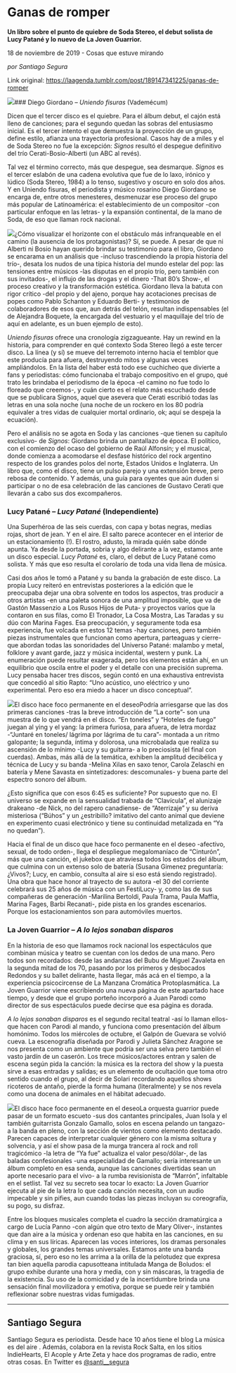 # Ganas de romper

**Un libro sobre el punto de quiebre de Soda Stereo, el debut solista de Lucy Patané y lo nuevo de La Joven Guarrior.**

18 de noviembre de 2019 - Cosas que estuve mirando

_por Santiago Segura_

Link original: https://laagenda.tumblr.com/post/189147341225/ganas-de-romper

![](https://64.media.tumblr.com/70bc4e5ab0276d82f3a8ccf9889679ca/bca4fccd44b0e952-75/s500x750/f508ee09f06c20a27ee42486346ecb160e848ca6.png)### Diego Giordano – *Uniendo fisuras* (Vademécum)

Dicen que el tercer disco es el quiebre. Para el álbum debut, el cajón está lleno de canciones; para el segundo quedan las sobras del entusiasmo inicial. Es el tercer intento el que demuestra la proyección de un grupo, define estilo, afianza una trayectoria profesional. Casos hay de a miles y el de Soda Stereo no fue la excepción: *Signos* resultó el despegue definitivo del trío Cerati-Bosio-Alberti (un ABC al revés).
 

Tal vez el término correcto, más que despegue, sea desmarque. *Signos* es el tercer eslabón de una cadena evolutiva que fue de lo laxo, irónico y lúdico (Soda Stereo, 1984) a lo tenso, sugestivo y oscuro en solo dos años. Y en Uniendo fisuras, el periodista y músico rosarino Diego Giordano se encarga de, entre otros menesteres, desmenuzar ese proceso del grupo más popular de Latinoamérica: el establecimiento de un compositor -con particular enfoque en las letras- y la expansión continental, de la mano de Soda, de eso que llaman rock nacional.
 

![](https://64.media.tumblr.com/d3a29929fb4a947feb0d328590a7fef8/bca4fccd44b0e952-56/s250x400/88da54ae71e80e7ccf93d5f7482134b5c5503964.jpg)¿Cómo visualizar el horizonte con el obstáculo más infranqueable en el camino (la ausencia de los protagonistas)? Sí, se puede. A pesar de que ni Alberti ni Bosio hayan querido brindar su testimonio para el libro, Giordano se encarama en un análisis que -incluso trascendiendo la propia historia del trío-, desata los nudos de una típica historia del mundo estelar del pop: las tensiones entre músicos -las disputas en el propio trío, pero también con sus invitados-, el influjo de las drogas y el dinero -That 80’s Show-, el proceso creativo y la transformación estética. Giordano lleva la batuta con rigor crítico -del propio y del ajeno, porque hay acotaciones precisas de popes como Pablo Schanton y Eduardo Berti- y testimonios de colaboradores de esos que, aun detrás del telón, resultan indispensables (el de Alejandra Boquete, la encargada del vestuario y el maquillaje del trío de aquí en adelante, es un buen ejemplo de esto).
 

*Uniendo fisuras* ofrece una cronología zigzagueante. Hay un rewind en la historia, para comprender en qué contexto Soda Stereo llegó a este tercer disco. La línea (y sí) se mueve del terremoto interno hacia el temblor que este producía para afuera, destruyendo mitos y algunas veces ampliándolos. En la lista del haber está todo ese cuchicheo que divierte a fans y periodistas: cómo funcionaba el trabajo compositivo en el grupo, qué trato les brindaba el periodismo de la época -el camino no fue todo lo floreado que creemos-, y cuán cierto es el relato más escuchado desde que se publicara Signos, aquel que asevera que Cerati escribió todas las letras en una sola noche (una noche de un rockero en los 80 podría equivaler a tres vidas de cualquier mortal ordinario, ok; aquí se despeja la ecuación). 
 

Pero el análisis no se agota en Soda y las canciones -que tienen su capítulo exclusivo- de *Signos*: Giordano brinda un pantallazo de época. El político, con el comienzo del ocaso del gobierno de Raúl Alfonsín; y el musical, donde comienza a acomodarse el desfase histórico del rock argentino respecto de los grandes polos del norte, Estados Unidos e Inglaterra. Un libro que, como el disco, tiene un pulso parejo y una extensión breve, pero rebosa de contenido. Y además, una guía para oyentes que aún duden si participar o no de esa celebración de las canciones de Gustavo Cerati que llevarán a cabo sus dos excompañeros.
 

### Lucy Patané – *Lucy Patané* (Independiente)

Una Superhéroa de las seis cuerdas, con capa y botas negras, medias rojas, short de jean. Y en el aire. El salto parece acontecer en el interior de un estacionamiento (!). El rostro, adusto, la mirada quién sabe dónde apunta. Ya desde la portada, sobria y algo delirante a la vez, estamos ante un disco especial. *Lucy Patané* es, claro, el debut de Lucy Patané como solista. Y más que eso resulta el corolario de toda una vida llena de música.
 

Casi dos años le tomó a Patané y su banda la grabación de este disco. La propia Lucy reiteró en entrevistas posteriores a la edición que le preocupaba dejar una obra solvente en todos los aspectos, tras producir a otros artistas -en una paleta sonora de una amplitud imposible, que va de Gastón Massenzio a Los Rusos Hijos de Puta- y proyectos varios que la contaron en sus filas, como El Tronador, La Cosa Mostra, Las Taradas y su dúo con Marina Fages. Esa preocupación, y seguramente toda esa experiencia, fue volcada en estos 12 temas -hay canciones, pero también piezas instrumentales que funcionan como apertura, parteaguas y cierre- que abordan todas las sonoridades del Universo Patané: malambo y metal, folklore y avant garde, jazz y música incidental, western y punk. La enumeración puede resultar exagerada, pero los elementos están ahí, en un equilibrio que oscila entre el poder y el detalle con una precisión suprema. Lucy pensaba hacer tres discos, según contó en una exhaustiva entrevista que concedió al sitio Rapto: “Uno acústico, uno eléctrico y uno experimental. Pero eso era miedo a hacer un disco conceptual”.
 

![](https://64.media.tumblr.com/70bc4e5ab0276d82f3a8ccf9889679ca/bca4fccd44b0e952-75/s500x750/f508ee09f06c20a27ee42486346ecb160e848ca6.png)El disco hace foco permanente en el deseoPodría arriesgarse que las dos primeras canciones -tras la breve introducción de “La corte”- son una muestra de lo que vendrá en el disco. “En toneles” y “Hoteles de fuego” juegan al ying y el yang: la primera furiosa, para afuera, de letra mordaz -“Juntaré en toneles/ lágrima por lágrima de tu cara”- montada a un ritmo galopante; la segunda, íntima y dolorosa, una microbalada que realiza su ascensión de lo mínimo -Lucy y su guitarra- a lo preciosista (el final con cuerdas). Ambas, más allá de la temática, exhiben la amplitud decibélica y técnica de Lucy y su banda -Melina Xilas en saxo tenor, Carola Zelaschi en batería y Mene Savasta en sintetizadores: descomunales- y buena parte del espectro sonoro del álbum.
 

¿Esto significa que con esos 6:45 es suficiente? Por supuesto que no. El universo se expande en la sensualidad trabada de “Clavícula”, el alunizaje drakeano -de Nick, no del rapero canadiense- de “Aterrizaje” y su deriva misteriosa (“Búhos” y un ¿estribillo? imitativo del canto animal que deviene en experimento cuasi electrónico y tiene su continuidad metalizada en “Ya no quedan”).
 

Hacia el final de un disco que hace foco permanente en el deseo -afectivo, sexual, de todo orden-, llega el despliegue megalomaníaco de “Cinturón”, más que una canción, el jukebox que atraviesa todos los estados del álbum, que culmina con un extenso solo de batería (Susana Gimenez preguntaría: ¿Vivos?; Lucy, en cambio, consulta al aire si eso está siendo registrado). Una obra que hace honor al trayecto de su autora -el 30 del corriente celebrará sus 25 años de música con un FestiLucy- y, como las de sus compañeras de generación -Marilina Bertoldi, Paula Trama, Paula Maffia, Marina Fages, Barbi Recanati-, pide pista en los grandes escenarios. Porque los estacionamientos son para automóviles muertos.
 

### La Joven Guarrior – *A lo lejos sonaban disparos*

En la historia de eso que llamamos rock nacional los espectáculos que combinan música y teatro se cuentan con los dedos de una mano. Pero todos son recordados: desde las andanzas del Bubu de Miguel Zavaleta en la segunda mitad de los 70, pasando por los primeros y desbocados Redondos y su ballet delirante, hasta llegar, más acá en el tiempo, a la experiencia psicocircense de La Manzana Cromática Protoplasmática. La Joven Guarrior viene escribiendo una nueva página de este apartado hace tiempo, y desde que el grupo porteño incorporó a Juan Parodi como director de sus espectáculos puede decirse que esa página es dorada.


*A lo lejos sonaban disparos* es el segundo recital teatral -así lo llaman ellos- que hacen con Parodi al mando, y funciona como presentación del álbum homónimo. Todos los miércoles de octubre, el Galpón de Guevara se volvió cueva. La escenografía diseñada por Parodi y Julieta Sánchez Aragone se nos presenta como un ambiente que podría ser una selva pero también el vasto jardín de un caserón. Los trece músicos/actores entran y salen de escena según pida la canción: la música es la rectora del show y la puesta sirve a esas entradas y salidas; es un elemento de ocultación que toma otro sentido cuando el grupo, al decir de Solari recordando aquellos shows ricoteros de antaño, pierde la forma humana (literalmente) y se nos revela como una docena de animales en el hábitat adecuado.
 

![](https://64.media.tumblr.com/70bc4e5ab0276d82f3a8ccf9889679ca/bca4fccd44b0e952-75/s500x750/f508ee09f06c20a27ee42486346ecb160e848ca6.png)El disco hace foco permanente en el deseoLa orquesta guarrior puede pasar de un formato escueto -sus dos cantantes principales, Juan Isola y el también guitarrista Gonzalo Gamallo, solos en escena pelando un tangazo- a la banda en pleno, con la sección de vientos como elemento destacado. Parecen capaces de interpretar cualquier género con la misma soltura y solvencia, y así el show pasa de la murga trancera al rock and roll tragicómico -la letra de “Ya fue” actualiza el valor peso/dólar-, de las baladas confesionales -una especialidad de Gamallo; sería interesante un álbum completo en esa senda, aunque las canciones divertidas sean un aporte necesario para el vivo- a la rumba revisionista de “Marrón”, infaltable en el setlist. Tal vez su secreto sea tocar lo exacto: La Joven Guarrior ejecuta al pie de la letra lo que cada canción necesita, con un audio impecable y sin pifies, aun cuando todas las piezas incluyan su coreografía, su pogo, su disfraz.
 

Entre los bloques musicales completa el cuadro la sección dramatúrgica a cargo de Lucía Panno -con algún que otro texto de Mary Oliver-, instantes que dan aire a la música y ordenan eso que habita en las canciones, en su clima y en sus líricas. Aparecen las voces interiores, los dramas personales y globales, los grandes temas universales. Estamos ante una banda graciosa, sí, pero eso no les arrima a la orilla de la pelotudez que expresa tan bien aquella parodia capusotteana intitulada Manga de Boludos: el grupo exhibe durante una hora y media, con y sin máscaras, la tragedia de la existencia. Su uso de la comicidad y de la incertidumbre brinda una sensación final movilizadora y emotiva, porque se puede reír y también reflexionar sobre nuestras vidas fumigadas.




---

Santiago Segura
---------------

 Santiago Segura es periodista. Desde hace 10 años tiene el blog La música es del aire . Además, colabora en la revista Rock Salta, en los sitios IndieHearts, El Acople y Arte Zeta y hace dos programas de radio, entre otras cosas. En Twitter es [@santi\_\_segura](https://twitter.com/santi__segura) 

